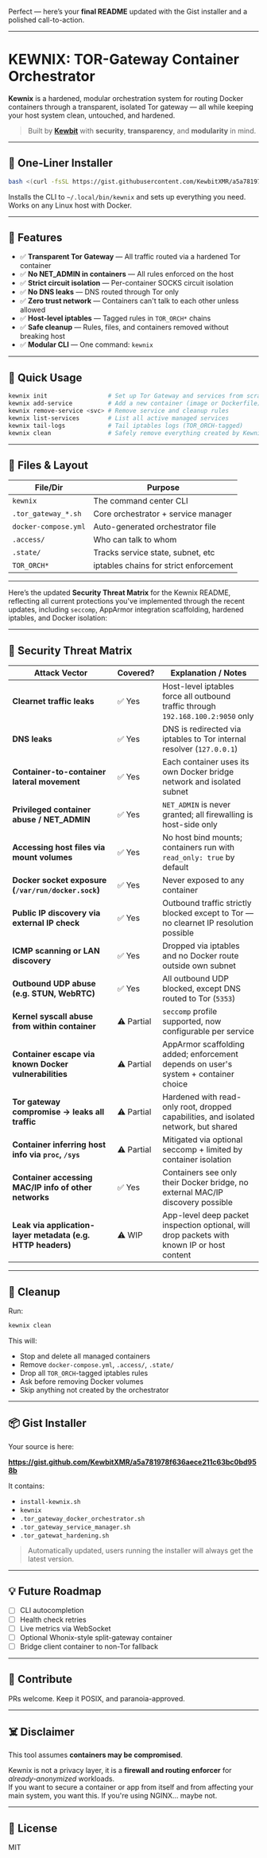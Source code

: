 Perfect — here’s your **final README** updated with the Gist installer and a polished call-to-action.

---

# KEWNIX: TOR-Gateway Container Orchestrator

**Kewnix** is a hardened, modular orchestration system for routing Docker containers through a transparent, isolated Tor gateway — all while keeping your host system clean, untouched, and hardened.

> Built by **[Kewbit](https://kewbit.org)** with **security**, **transparency**, and **modularity** in mind.

---

## 🧪 One-Liner Installer

```bash
bash <(curl -fsSL https://gist.githubusercontent.com/KewbitXMR/a5a781978f636aece211c63bc0bd958b/raw/install-kewnix.sh)
```

Installs the CLI to `~/.local/bin/kewnix` and sets up everything you need.  
Works on any Linux host with Docker.

---

## 🔐 Features

- ✅ **Transparent Tor Gateway** — All traffic routed via a hardened Tor container
- ✅ **No NET_ADMIN in containers** — All rules enforced on the host
- ✅ **Strict circuit isolation** — Per-container SOCKS circuit isolation
- ✅ **No DNS leaks** — DNS routed through Tor only
- ✅ **Zero trust network** — Containers can't talk to each other unless allowed
- ✅ **Host-level iptables** — Tagged rules in `TOR_ORCH*` chains
- ✅ **Safe cleanup** — Rules, files, and containers removed without breaking host
- ✅ **Modular CLI** — One command: `kewnix`

---

## 🚀 Quick Usage

```bash
kewnix init                 # Set up Tor Gateway and services from scratch
kewnix add-service          # Add a new container (image or Dockerfile)
kewnix remove-service <svc> # Remove service and cleanup rules
kewnix list-services        # List all active managed services
kewnix tail-logs            # Tail iptables logs (TOR_ORCH-tagged)
kewnix clean                # Safely remove everything created by Kewnix
```

---

## 🧱 Files & Layout

| File/Dir             | Purpose                                 |
|----------------------|-----------------------------------------|
| `kewnix`             | The command center CLI                  |
| `.tor_gateway_*.sh`  | Core orchestrator + service manager     |
| `docker-compose.yml`| Auto-generated orchestrator file        |
| `.access/`           | Who can talk to whom                    |
| `.state/`            | Tracks service state, subnet, etc       |
| `TOR_ORCH*`          | iptables chains for strict enforcement  |

---

Here’s the updated **Security Threat Matrix** for the Kewnix README, reflecting all current protections you've implemented through the recent updates, including `seccomp`, AppArmor integration scaffolding, hardened iptables, and Docker isolation:

---

## 🔐 Security Threat Matrix

| **Attack Vector**                                  | **Covered?** | **Explanation / Notes**                                                                 |
|----------------------------------------------------|--------------|------------------------------------------------------------------------------------------|
| **Clearnet traffic leaks**                         | ✅ Yes       | Host-level iptables force all outbound traffic through `192.168.100.2:9050` only         |
| **DNS leaks**                                      | ✅ Yes       | DNS is redirected via iptables to Tor internal resolver (`127.0.0.1`)                   |
| **Container-to-container lateral movement**        | ✅ Yes       | Each container uses its own Docker bridge network and isolated subnet                   |
| **Privileged container abuse / NET_ADMIN**         | ✅ Yes       | `NET_ADMIN` is never granted; all firewalling is host-side only                         |
| **Accessing host files via mount volumes**         | ✅ Yes       | No host bind mounts; containers run with `read_only: true` by default                   |
| **Docker socket exposure (`/var/run/docker.sock`)**| ✅ Yes       | Never exposed to any container                                                          |
| **Public IP discovery via external IP check**      | ✅ Yes       | Outbound traffic strictly blocked except to Tor — no clearnet IP resolution possible     |
| **ICMP scanning or LAN discovery**                 | ✅ Yes       | Dropped via iptables and no Docker route outside own subnet                             |
| **Outbound UDP abuse (e.g. STUN, WebRTC)**         | ✅ Yes       | All outbound UDP blocked, except DNS routed to Tor (`5353`)                             |
| **Kernel syscall abuse from within container**     | ⚠️ Partial   | `seccomp` profile supported, now configurable per service                               |
| **Container escape via known Docker vulnerabilities**| ⚠️ Partial | AppArmor scaffolding added; enforcement depends on user's system + container choice     |
| **Tor gateway compromise → leaks all traffic**     | ⚠️ Partial   | Hardened with read-only root, dropped capabilities, and isolated network, but shared     |
| **Container inferring host info via `proc`, `/sys`**| ⚠️ Partial   | Mitigated via optional seccomp + limited by container isolation                         |
| **Container accessing MAC/IP info of other networks**| ✅ Yes       | Containers see only their Docker bridge, no external MAC/IP discovery possible          |
| **Leak via application-layer metadata (e.g. HTTP headers)**| ⚠️ WIP    | App-level deep packet inspection optional, will drop packets with known IP or host content                        |                  |

---


## 🧹 Cleanup

Run:
```bash
kewnix clean
```

This will:

- Stop and delete all managed containers
- Remove `docker-compose.yml`, `.access/`, `.state/`
- Drop all `TOR_ORCH`-tagged iptables rules
- Ask before removing Docker volumes
- Skip anything not created by the orchestrator

---

## 📦 Gist Installer

Your source is here:

**https://gist.github.com/KewbitXMR/a5a781978f636aece211c63bc0bd958b**

It contains:

- `install-kewnix.sh`
- `kewnix`
- `.tor_gateway_docker_orchestrator.sh`
- `.tor_gateway_service_manager.sh`
- `.tor_gatewat_hardening.sh`

> Automatically updated, users running the installer will always get the latest version.

---

## 💡 Future Roadmap

- [ ] CLI autocompletion
- [ ] Health check retries
- [ ] Live metrics via WebSocket
- [ ] Optional Whonix-style split-gateway container
- [ ] Bridge client container to non-Tor fallback

---

## 🤝 Contribute

PRs welcome. Keep it POSIX, and paranoia-approved.

---

## ☠️ Disclaimer

This tool assumes **containers may be compromised**.

Kewnix is not a privacy layer, it is a **firewall and routing enforcer** for *already-anonymized* workloads.  
If you want to secure a container or app from itself and from affecting your main system, you want this. If you're using NGINX… maybe not.

---

## 🔗 License

MIT